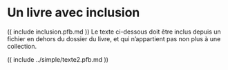# Un livre avec inclusion

(( include inclusion.pfb.md ))
Le texte ci-dessous doit être inclus depuis un fichier en dehors du dossier du livre, et qui n’appartient pas non plus à une collection.

(( include ../simple/texte2.pfb.md ))
